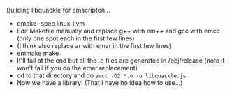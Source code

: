 Building libquackle for emscripten...

- qmake -spec linux-llvm
- Edit Makefile manually and replace g++ with em++ and gcc with emcc (only one spot each in the first few lines)
- (I think also replace ar with emar in the first few lines)
- emmake make
- It'll fail at the end but all the .o files are generated in /obj/release (note it won't fail if you do the emar replacement)
- cd to that directory and do `emcc -O2 *.o -o libquackle.js`
- Now we have a library! (That I have no idea how to use...)